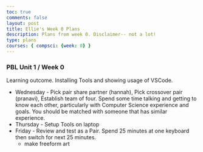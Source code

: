 ```yaml
---
toc: true
comments: false
layout: post
title: Ellie's Week 0 Plans
description: Plans from week 0. Disclaimer-- not a lot!
type: plans
courses: { compsci: {week: 0} }
---
```


### PBL Unit 1 / Week 0
Learning outcome.  Installing Tools and showing usage of VSCode.
- Wednesday - Pick pair share partner (hannah), Pick crossover pair (pranavi), Establish team of four.  Spend some time talking and getting to know each other, particularly with Computer Science experience and goals.  You should be matched with someone that has similar experience.
- Thursday - Setup Tools on laptop 
- Friday - Review and test as a Pair. Spend 25 minutes at one keyboard then switch for next 25 minutes.
    - make freeform art

